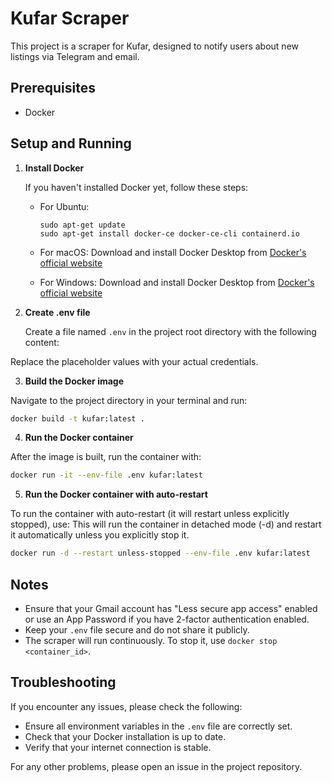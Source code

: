 # Kufar Scraper

This project is a scraper for Kufar, designed to notify users about new listings via Telegram and email.

## Prerequisites

- Docker

## Setup and Running

1. **Install Docker**
   
   If you haven't installed Docker yet, follow these steps:

   - For Ubuntu:
     ```
     sudo apt-get update
     sudo apt-get install docker-ce docker-ce-cli containerd.io
     ```

   - For macOS:
     Download and install Docker Desktop from [Docker's official website](https://www.docker.com/products/docker-desktop)

   - For Windows:
     Download and install Docker Desktop from [Docker's official website](https://www.docker.com/products/docker-desktop)

2. **Create .env file**

   Create a file named `.env` in the project root directory with the following content:

Replace the placeholder values with your actual credentials.

3. **Build the Docker image**

Navigate to the project directory in your terminal and run:

```bash
docker build -t kufar:latest .
```

4. **Run the Docker container**

After the image is built, run the container with:

```bash
docker run -it --env-file .env kufar:latest
```

5. **Run the Docker container with auto-restart**

To run the container with auto-restart (it will restart unless explicitly stopped), use:
This will run the container in detached mode (-d) and restart it automatically unless you explicitly stop it.

```bash
docker run -d --restart unless-stopped --env-file .env kufar:latest
```

## Notes

- Ensure that your Gmail account has "Less secure app access" enabled or use an App Password if you have 2-factor authentication enabled.
- Keep your `.env` file secure and do not share it publicly.
- The scraper will run continuously. To stop it, use `docker stop <container_id>`.

## Troubleshooting

If you encounter any issues, please check the following:

- Ensure all environment variables in the `.env` file are correctly set.
- Check that your Docker installation is up to date.
- Verify that your internet connection is stable.

For any other problems, please open an issue in the project repository.